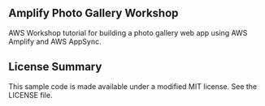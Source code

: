 ## Amplify Photo Gallery Workshop

AWS Workshop tutorial for building a photo gallery web app using AWS Amplify and AWS AppSync.

## License Summary

This sample code is made available under a modified MIT license. See the LICENSE file.
